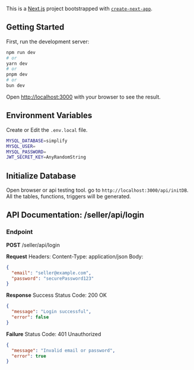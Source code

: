 This is a [Next.js](https://nextjs.org) project bootstrapped with [`create-next-app`](https://nextjs.org/docs/app/api-reference/cli/create-next-app).

## Getting Started

First, run the development server:

```bash
npm run dev
# or
yarn dev
# or
pnpm dev
# or
bun dev
```

Open [http://localhost:3000](http://localhost:3000) with your browser to see the result.

## Environment Variables
Create or Edit the `.env.local` file.

```bash
MYSQL_DATABASE=simplify
MYSQL_USER=
MYSQL_PASSWORD=
JWT_SECRET_KEY=AnyRandomString
```

## Initialize Database
Open browser or api testing tool. go to `http://localhost:3000/api/initDB`. All the tables, functions, triggers will be generated.

## API Documentation: /seller/api/login
### Endpoint
**POST** /seller/api/login

**Request**
Headers: Content-Type: application/json
Body:
```json
{
  "email": "seller@example.com",
  "password": "securePassword123"
}
```
**Response**
Success
Status Code: 200 OK
```json
{
  "message": "Login successful",
  "error": false
}
```
**Failure**
Status Code: 401 Unauthorized

```json
{
  "message": "Invalid email or password",
  "error": true
}
```